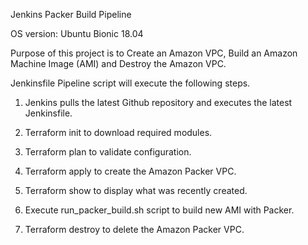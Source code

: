 Jenkins Packer Build Pipeline

OS version: Ubuntu Bionic 18.04

Purpose of this project is to Create an Amazon VPC, Build an Amazon Machine Image (AMI) and Destroy the Amazon VPC. 

Jenkinsfile Pipeline script will execute the following steps.

1) Jenkins pulls the latest Github repository and executes the latest Jenkinsfile.

2) Terraform init to download required modules.

3) Terraform plan to validate configuration.

4) Terraform apply to create the Amazon Packer VPC.

5) Terraform show to display what was recently created.  

3) Execute run_packer_build.sh script to build new AMI with Packer.

4) Terraform destroy to delete the Amazon Packer VPC.
